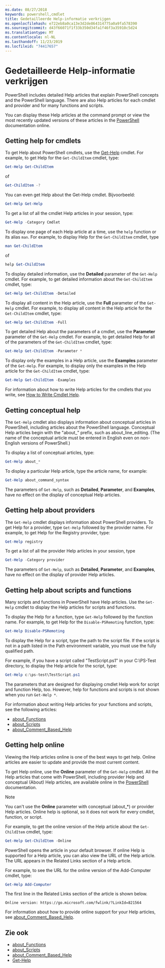```yaml
---
ms.date: 08/27/2018
keywords: powershell,cmdlet
title: Gedetailleerde Help-informatie verkrijgen
ms.openlocfilehash: e722eb8a0ca13e3d2de864314775a0a9fa578390
ms.sourcegitcommit: d43f66071f1f33b350d34fa1f46f3a35910c5d24
ms.translationtype: MT
ms.contentlocale: nl-NL
ms.lasthandoff: 11/23/2019
ms.locfileid: "74417657"
---
```

# <a name="getting-detailed-help-information"></a>Gedetailleerde Help-informatie verkrijgen

PowerShell includes detailed Help articles that explain PowerShell concepts and the PowerShell language. There are also Help articles for each cmdlet and provider and for many functions and scripts.

You can display these Help articles at the command prompt or view the most recently updated versions of these articles in the [PowerShell](/powershell/scripting/overview) documentation online.

## <a name="getting-help-for-cmdlets"></a>Getting help for cmdlets

To get Help about PowerShell cmdlets, use the [Get-Help](/powershell/module/microsoft.powershell.core/Get-Help) cmdlet. For example, to get Help for the `Get-ChildItem` cmdlet, type:

```powershell
Get-Help Get-ChildItem
```

of

```powershell
Get-ChildItem -?
```

You can even get Help about the Get-Help cmdlet. Bijvoorbeeld:

```powershell
Get-Help Get-Help
```

To get a list of all the cmdlet Help articles in your session, type:

```powershell
Get-Help -Category Cmdlet
```

To display one page of each Help article at a time, use the `help` function or its alias `man`.
For example, to display Help for the `Get-ChildItem` cmdlet, type

```powershell
man Get-ChildItem
```

of

```powershell
help Get-ChildItem
```

To display detailed information, use the **Detailed** parameter of the `Get-Help` cmdlet. For example, to get detailed information about the `Get-ChildItem` cmdlet, type:

```powershell
Get-Help Get-ChildItem -Detailed
```

To display all content in the Help article, use the **Full** parameter of the `Get-Help` cmdlet. For example, to display all content in the Help article for the `Get-ChildItem` cmdlet, type:

```powershell
Get-Help Get-ChildItem -Full
```

To get detailed Help about the parameters of a cmdlet, use the **Parameter** parameter of the `Get-Help` cmdlet. For example, to get detailed Help for all of the parameters of the `Get-ChildItem` cmdlet, type:

```powershell
Get-Help Get-ChildItem -Parameter *
```

To display only the examples in a Help article, use the **Examples** parameter of the `Get-Help`.
For example, to display only the examples in the Help article for the `Get-ChildItem` cmdlet, type:

```powershell
Get-Help Get-ChildItem -Examples
```

For information about how to write Help articles for the cmdlets that you write, see [How to Write Cmdlet Help](/powershell/scripting/developer/help/writing-help-for-windows-powershell-cmdlets).

## <a name="getting-conceptual-help"></a>Getting conceptual help

The `Get-Help` cmdlet also displays information about conceptual articles in PowerShell, including articles about the PowerShell language. Conceptual Help articles begin with the "about_" prefix, such as about_line_editing. (The name of the conceptual article must be entered in English even on non-English versions of PowerShell.)

To display a list of conceptual articles, type:

```powershell
Get-Help about_*
```

To display a particular Help article, type the article name, for example:

```powershell
Get-Help about_command_syntax
```

The parameters of `Get-Help`, such as **Detailed**, **Parameter**, and **Examples**, have no effect on the display of conceptual Help articles.

## <a name="getting-help-about-providers"></a>Getting help about providers

The `Get-Help` cmdlet displays information about PowerShell providers. To get Help for a provider, type `Get-Help` followed by the provider name. For example, to get Help for the Registry provider, type:

```powershell
Get-Help registry
```

To get a list of all the provider Help articles in your session, type

```powershell
Get-Help -Category provider
```

The parameters of `Get-Help`, such as **Detailed**, **Parameter**, and **Examples**, have no effect on the display of provider Help articles.

## <a name="getting-help-about-scripts-and-functions"></a>Getting help about scripts and functions

Many scripts and functions in PowerShell have Help articles. Use the `Get-Help` cmdlet to display the Help articles for scripts and functions.

To display the Help for a function, type `Get-Help` followed by the function name. For example, to get Help for the `Disable-PSRemoting` function, type:

```powershell
Get-Help Disable-PSRemoting
```

To display the Help for a script, type the path to the script file. If the script is not in a path listed in the Path environment variable, you must use the fully qualified path.

For example, if you have a script called "TestScript.ps1" in your C:\\PS-Test directory, to display the Help article for the script, type:

```powershell
Get-Help c:\ps-test\TestScript.ps1
```

The parameters that are designed for displaying cmdlet Help work for script and function Help, too. However, help for functions and scripts is not shown when you run `Get-Help *`.

For information about writing Help articles for your functions and scripts, see the following articles:

- [about_Functions](/powershell/module/microsoft.powershell.core/about/about_functions)
- [about_Scripts](/powershell/module/microsoft.powershell.core/about/about_scripts)
- [about_Comment_Based_Help](/powershell/module/microsoft.powershell.core/about/about_comment_based_help)

## <a name="getting-help-online"></a>Getting help online

Viewing the Help articles online is one of the best ways to get help. Online articles are easier to update and provide the most current content.

To get Help online, use the **Online** parameter of the `Get-Help` cmdlet. All the Help articles that come with PowerShell, including provider Help and conceptual (About) Help articles, are available online in the [PowerShell](/powershell/scripting/powershell-scripting) documentation.

> [!NOTE]
> You can't use the **Online** parameter with conceptual (about_\*) or provider Help articles.
> Online help is optional, so it does not work for every cmdlet, function, or script.

For example, to get the online version of the Help article about the `Get-ChildItem` cmdlet, type:

```powershell
Get-Help Get-ChildItem -Online
```

PowerShell opens the article in your default browser. If online Help is supported for a Help article, you can also view the URL of the Help article. The URL appears in the Related Links section of a Help article.

For example, to see the URL for the online version of the Add-Computer cmdlet, type:

```powershell
Get-Help Add-Computer
```

The first line in the Related Links section of the article is shown below.

```Output
Online version: https://go.microsoft.com/fwlink/?LinkId=821564
```

For information about how to provide online support for your Help articles, see [about_Comment_Based_Help](/powershell/module/microsoft.powershell.core/about/about_comment_based_help).

## <a name="see-also"></a>Zie ook

- [about_Functions](/powershell/module/microsoft.powershell.core/about/about_functions)
- [about_Scripts](/powershell/module/microsoft.powershell.core/about/about_scripts)
- [about_Comment_Based_Help](/powershell/module/microsoft.powershell.core/about/about_comment_based_help)
- [Get-Help](/powershell/module/microsoft.powershell.core/get-help)
